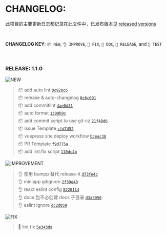 # CHANGELOG:

此项目的主要更新日志都记录在此文件中，已发布版本见 [released versions](https://github.com/tadxiao/monorepo-template/releases)

<br>

**CHANGELOG KEY**: `📦 NEW`, `👌 IMPROVE`, `🐛 FIX`, `📖 DOC`, `🚀 RELEASE`, and `🤖️ TEST`

<br>

### RELEASE: 1.1.0

![NEW](https://img.shields.io/badge/-NEW-gray.svg?colorB=3778FF)

> 📦 add auto lint [`0c928c6`](https://github.com/tadxiao/monorepo-template/commit/0c928c6be4ed893702bc1443bb2a531dbec3bfc6) <br>
> 📦 release & auto-changelog [`0c6c691`](https://github.com/tadxiao/monorepo-template/commit/0c6c691ee1ce3c5435728c3bfee2461d7a4feac6) <br>
> 📦 add commitlint [`4ae0d31`](https://github.com/tadxiao/monorepo-template/commit/4ae0d3128345a425ea631f6155ff2e1d97462f2f) <br>
> 📦 auto format [`1309b9c`](https://github.com/tadxiao/monorepo-template/commit/1309b9c57561aa40197f392a41b451dc1c5b6125) <br>
> 📦 add commit script to use git-cz [`21f49d6`](https://github.com/tadxiao/monorepo-template/commit/21f49d66244b06a1141a4acc37625d9fdb11c8b9) <br>
> 📦 Issue Template [`cfd7452`](https://github.com/tadxiao/monorepo-template/commit/cfd7452ea7e9edb4387d441aaa2802aa7b199f92) <br>
> 📦 vuepress site deploy workflow [`bceac38`](https://github.com/tadxiao/monorepo-template/commit/bceac3871a09a3ca26e6c8662b5e9f45b1b5821a) <br>
> 📦 PR Template [`f9d775a`](https://github.com/tadxiao/monorepo-template/commit/f9d775aed57ffa9b1da8810dc4d349230a58389a) <br>
> 📦 add lint:fix script [`110dc4b`](https://github.com/tadxiao/monorepo-template/commit/110dc4b47697434e28194f26ba3b6d0d873ce57d) <br>

![IMPROVEMENT](https://img.shields.io/badge/-IMPROVEMENT-gray.svg?colorB=239D58)

> 👌 使用 bumpp 替代 release-it [`d73fe4c`](https://github.com/tadxiao/monorepo-template/commit/d73fe4c0603bc1fe3da891011369fe30d57ca10e) <br>
> 👌 miniapp gitignore [`2f39e40`](https://github.com/tadxiao/monorepo-template/commit/2f39e40fbfae5a5a7036a0f7bb78556e89b04501) <br>
> 👌 react eslint config [`8220114`](https://github.com/tadxiao/monorepo-template/commit/82201145490f67eb3357c8ce5f0da0407b6019b4) <br>
> 👌 docs 包不必创建 docs 子目录 [`d3a5056`](https://github.com/tadxiao/monorepo-template/commit/d3a505678a0cf06ede4716716c4cbc93579d38c1) <br>
> 👌 eslint ignore [`dc2d059`](https://github.com/tadxiao/monorepo-template/commit/dc2d059241bb2216e787df1b281f37375e354102) <br>

![FIX](https://img.shields.io/badge/-FIX-gray.svg?colorB=E28700)

> 🐛 lint fix [`5e343da`](https://github.com/tadxiao/monorepo-template/commit/5e343daeeaa9267d4761b290f54e85fb9d49a0c8) <br>

<br>
